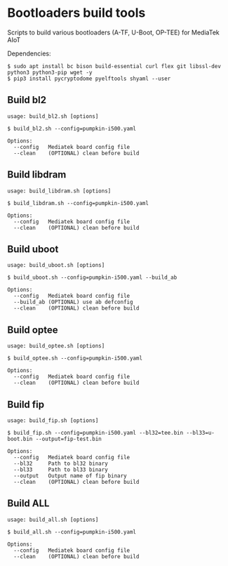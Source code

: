 # Bootloaders build tools

Scripts to build various bootloaders (A-TF, U-Boot, OP-TEE) for MediaTek AIoT

Dependencies:
``` {.sh}
$ sudo apt install bc bison build-essential curl flex git libssl-dev python3 python3-pip wget -y
$ pip3 install pycryptodome pyelftools shyaml --user
```

## Build bl2
``` {.sh}
usage: build_bl2.sh [options]

$ build_bl2.sh --config=pumpkin-i500.yaml

Options:
  --config   Mediatek board config file
  --clean    (OPTIONAL) clean before build
```

## Build libdram
``` {.sh}
usage: build_libdram.sh [options]

$ build_libdram.sh --config=pumpkin-i500.yaml

Options:
  --config   Mediatek board config file
  --clean    (OPTIONAL) clean before build
```

## Build uboot
``` {.sh}
usage: build_uboot.sh [options]

$ build_uboot.sh --config=pumpkin-i500.yaml --build_ab

Options:
  --config   Mediatek board config file
  --build_ab (OPTIONAL) use ab defconfig
  --clean    (OPTIONAL) clean before build
```

## Build optee
``` {.sh}
usage: build_optee.sh [options]

$ build_optee.sh --config=pumpkin-i500.yaml

Options:
  --config   Mediatek board config file
  --clean    (OPTIONAL) clean before build
```

## Build fip
``` {.sh}
usage: build_fip.sh [options]

$ build_fip.sh --config=pumpkin-i500.yaml --bl32=tee.bin --bl33=u-boot.bin --output=fip-test.bin

Options:
  --config   Mediatek board config file
  --bl32     Path to bl32 binary
  --bl33     Path to bl33 binary
  --output   Output name of fip binary
  --clean    (OPTIONAL) clean before build
```

## Build ALL
``` {.sh}
usage: build_all.sh [options]

$ build_all.sh --config=pumpkin-i500.yaml

Options:
  --config   Mediatek board config file
  --clean    (OPTIONAL) clean before build
```
